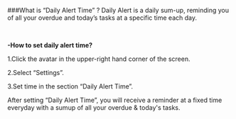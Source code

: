 ###What is “Daily Alert Time” ?
Daily Alert is a daily sum-up, reminding you of all your overdue and today’s tasks at a specific time each day.

<br />

**-How to set daily alert time?**
<br />

1.Click the avatar in the upper-right hand corner of the screen.

2.Select “Settings”.

3.Set time in the section “Daily Alert Time”.

After setting “Daily Alert Time”, you will receive a reminder at a fixed time everyday with a sumup of all your overdue & today's tasks.
